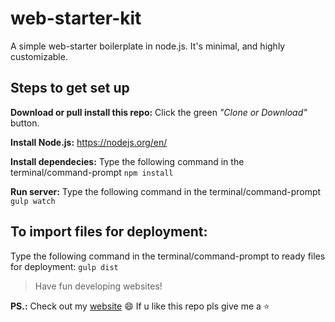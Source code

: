 # web-starter-kit
A simple web-starter boilerplate in node.js. It's minimal, and highly customizable.

## Steps to get set up

**Download or pull install this repo:** Click the green *"Clone or Download"* button.

**Install Node.js:** https://nodejs.org/en/

**Install dependecies:** Type the following command in the terminal/command-prompt `npm install`

**Run server:** Type the following command in the terminal/command-prompt `gulp watch`

## To import files for deployment: 

Type the following command in the terminal/command-prompt to ready files for deployment: `gulp dist`

> Have fun developing websites!

**PS.:** Check out my [website](http://www.kinshukghildial.com/) :smile:
If u like this repo pls give me a :star:
